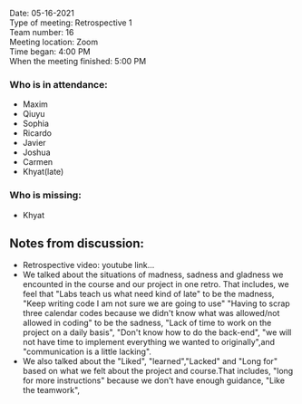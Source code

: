 Date: 05-16-2021 <br>
Type of meeting: Retrospective 1 <br>
Team number: 16 <br>
Meeting location: Zoom <br>
Time began: 4:00 PM <br> 
When the meeting finished: 5:00 PM

### Who is in attendance:
- Maxim
- Qiuyu
- Sophia
- Ricardo
- Javier
- Joshua
- Carmen
- Khyat(late)

### Who is missing:
- Khyat

## Notes from discussion:
- Retrospective video: youtube link...
- We talked about the situations of madness, sadness and gladness we encounted in the course and our project in one retro. That includes, we feel that "Labs teach us what need kind of late" to be the madness, "Keep writing code I am not sure we are going to use" "Having to scrap three calendar codes because we didn't know what was allowed/not allowed in coding" to be the sadness, "Lack of time to work on the project on a daily basis", "Don't know how to do the back-end", "we will not have time to implement everything we wanted to originally",and "communication is a little lacking".
- We also talked about the "Liked", "learned","Lacked" and "Long for" based on what we felt about the project and course.That includes, "long for more instructions" because we don't have enough guidance, "Like the teamwork", 

